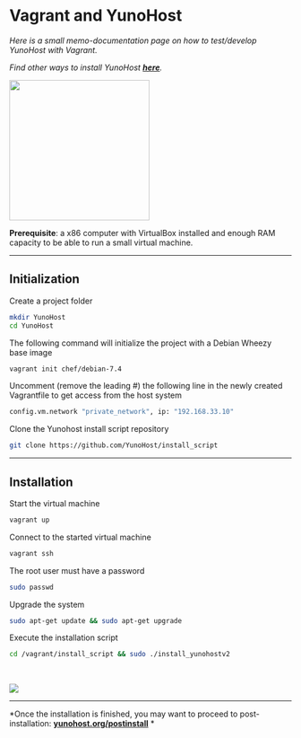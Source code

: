 # Vagrant and YunoHost

*Here is a small memo-documentation page on how to test/develop YunoHost with Vagrant.*

*Find other ways to install YunoHost **[here](/install)**.*

<img src="https://yunohost.org/images/vagrant.png" width=250>

**Prerequisite**: a x86 computer with VirtualBox installed and enough RAM capacity to be able to run a small virtual machine.

---

## Initialization

Create a project folder
```bash
mkdir YunoHost
cd YunoHost
```

The following command will initialize the project with a Debian Wheezy base image
```bash
vagrant init chef/debian-7.4
```

Uncomment (remove the leading #) the following line in the newly created Vagrantfile to get access from the host system
```bash
config.vm.network "private_network", ip: "192.168.33.10"
```

Clone the Yunohost install script repository
```bash
git clone https://github.com/YunoHost/install_script
```

---

## Installation

Start the virtual machine
```bash
vagrant up
```

Connect to the started virtual machine
```bash
vagrant ssh
```

The root user must have a password
```bash
sudo passwd
```

Upgrade the system
```bash
sudo apt-get update && sudo apt-get upgrade
```

Execute the installation script
```bash
cd /vagrant/install_script && sudo ./install_yunohostv2
```

<br>

<p class="text-center">
<img src="https://yunohost.org/images/install_script.png">
</p>

---

*Once the installation is finished, you may want to proceed to post-installation: **[yunohost.org/postinstall](/postinstall)** *
